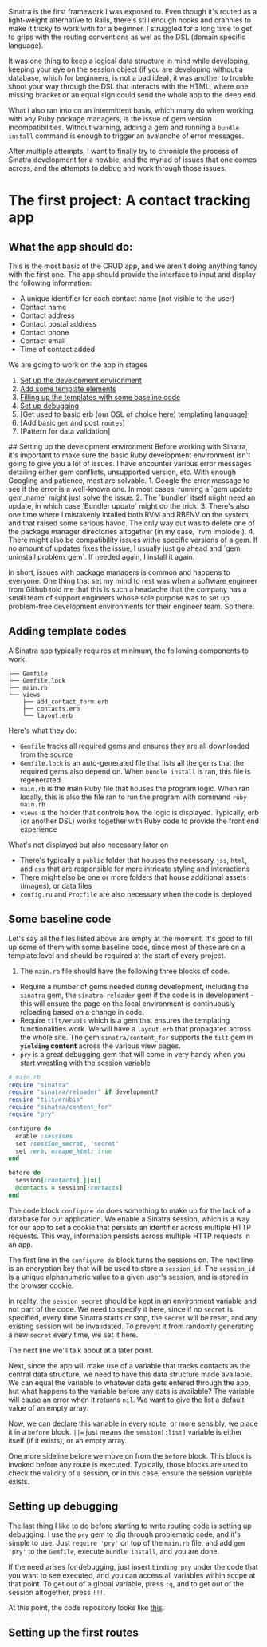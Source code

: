 Sinatra is the first framework I was exposed to. Even though it's routed as a light-weight alternative to Rails, there's still enough nooks and crannies to make it tricky to work with for a beginner. I struggled for a long time to get to grips with the routing conventions as wel as the DSL (domain specific language). 

It was one thing to keep a logical data structure in mind while developing, keeping your eye on the session object (if you are developing without a database, which for beginners, is not a bad idea), it was another to trouble shoot your way through the DSL that interacts with the HTML, where one missing bracket or an equal sign could send the whole app to the deep end.

What I also ran into on an intermittent basis, which many do when working with any Ruby package managers, is the issue of gem version incompatibilities. Without warning, adding a gem and running a `bundle install` command is enough to trigger an avalanche of error messages.

After multiple attempts, I want to finally try to chronicle the process of Sinatra development for a newbie, and the myriad of issues that one comes across, and the attempts to debug and work through those issues. 

# The first project: A contact tracking app

## What the app should do: 
This is the most basic of the CRUD app, and we aren't doing anything fancy with the first one.
The app should provide the interface to input and display the following information:
- A unique identifier for each contact name (not visible to the user)
- Contact name
- Contact address
- Contact postal address
- Contact phone
- Contact email
- Time of contact added

We are going to work on the app in stages
1. [Set up the development environment](##setting-up-the-development-environment)
2. [Add some template elements](##adding-template-codes)
3. [Filling up the templates with some baseline code](##some-baseline-code)
4. [Set up debugging](##setting-up-debugging)
5. [Get used to basic erb (our DSL of choice here) templating language]
6. [Add basic `get` and post `routes`]
7. [Pattern for data validation]

<a name="setting-up-the-development-environment">
## Setting up the development environment
</a>
Before working with Sinatra, it's important to make sure the basic Ruby development environment isn't going to give you a lot of issues. I have encounter various error messages detailing either gem conflicts, unsupported version, etc. With enough Googling and patience, most are solvable.
1. Google the error message to see if the error is a well-known one. In most cases, running a `gem update gem_name` might just solve the issue.
2. The `bundler` itself might need an update, in which case `Bundler update` might do the trick.
3. There's also one time where I mistakenly intalled both RVM and RBENV on the system, and that raised some serious havoc. The only way out was to delete one of the package manager directories altogether (in my case, `rvm implode`).
4. There might also be compatibility issues withe specific versions of a gem. If no amount of updates fixes the issue, I usually just go ahead and `gem uninstall problem_gem`. If needed again, I install it again.

In short, issues with package managers is common and happens to everyone. One thing that set my mind to rest was when a software engineer from Github told me that this is such a headache that the company has a small team of support engineers whose sole purpose was to set up problem-free development environments for their engineer team. So there.

## Adding template codes
A Sinatra app typically requires at minimum, the following components to work.
```
├── Gemfile
├── Gemfile.lock
├── main.rb
└── views
    ├── add_contact_form.erb
    ├── contacts.erb
    └── layout.erb
```
Here's what they do:
- `Gemfile` tracks all required gems and ensures they are all downloaded from the source
- `Gemfile.lock` is an auto-generated file that lists all the gems that the required gems also depend on. When `bundle install` is ran, this file is regenerated
- `main.rb` is the main Ruby file that houses the program logic. When ran locally, this is also the file ran to run the program with command `ruby main.rb`
- `views` is the holder that controls how the logic is displayed. Typically, erb (or another DSL) works together with Ruby code to provide the front end experience

What's not displayed but also necessary later on
- There's typically a `public` folder that houses the necessary `jss`, `html`, and `css` that are responsible for more intricate styling and interactions
- There might also be one or more folders that house additional assets (images), or data files
- `config.ru` and `Procfile` are also necessary when the code is deployed

## Some baseline code
Let's say all the files listed above are empty at the moment. It's good to fill up some of them with some baseline code, since most of these are on a template level and should be required at the start of every project.

1. The `main.rb` file should have the following three blocks of code. 
- Require a number of gems needed during development, including the `sinatra` gem, the `sinatra-reloader` gem if the code is in development - this will ensure the page on the local environment is continuously reloading based on a change in code.
- Require `tilt/erubis` which is a gem that ensures the templating functionalities work. We will have a `layout.erb` that propagates across the whole site. The gem `sinatra/content_for` supports the `tilt` gem in **`yielding` content** across the various view pages.
- `pry` is a great debugging gem that will come in very handy when you start wrestling with the session variable

```ruby
# main.rb
require "sinatra"
require "sinatra/reloader" if development?
require "tilt/erubis"
require "sinatra/content_for"
require "pry"

configure do
  enable :sessions
  set :session_secret, 'secret'
  set :erb, escape_html: true
end

before do
  session[:contacts] ||=[]
  @contacts = session[:contacts]
end
```
The code block `configure do` does something to make up for the lack of a database for our application. We enable a Sinatra 
session, which is a way for our app to set a cookie that persists an identifier across multiple HTTP requests. This way, information persists across multiple HTTP requests in an app.

The first line in the `configure do` block turns the sessions on. The next line is an encryption key that will be used to store a `session_id`. The `session_id` is a unique alphanumeric value to a given user's session, and is stored in the browser cookie.

In reality, the `session_secret` should be kept in an environment variable and not part of the code. We need to specify it here, since if no `secret` is specified, every time Sinatra starts or stop, the `secret` will be reset, and any existing session will be invalidated. To prevent it from randomly generating a new `secret` every time, we set it here.

The next line we'll talk about at a later point. 

Next, since the app will make use of a variable that tracks contacts as the central data structure, we need to have this data structure made available. We can equal the variable to whatever data gets entered through the app, but what happens to the variable before any data is available? The variable will cause an error when it returns `nil`. We want to give the list a default value of an empty array.

Now, we can declare this variable in every route, or more sensibly, we place it in a `before` block. `||=` just means the `session[:list]` variable is either itself (if it exists), or an empty array.

One more sideline before we move on from the `before` block. This block is invoked before any route is executed. Typically, those blocks are used to check the validity of a session, or in this case, ensure the session variable exists.

## Setting up debugging
The last thing I like to do before starting to write routing code is setting up debugging. I use the `pry` gem to dig through problematic code, and it's simple to use. Just `require 'pry'` on top of the `main.rb` file, and add `gem 'pry'` to the `Gemfile`, execute `bundle install`, and you are done.

If the need arises for debugging, just insert `binding pry` under the code that you want to see executed, and you can access all variables within scope at that point. To get out of a global variable, press `:q`, and to get out of the session altogether, press `!!!`.

At this point, the code repository looks like [this](https://github.com/danachen/contact-sinatra/tree/734301510925cfb725882a9c6ddfe2a3386503e6).

## Setting up the first routes

